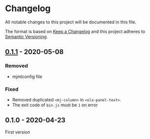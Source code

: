 # Changelog

All notable changes to this project will be documented in this file.

The format is based on [Keep a Changelog](http://keepachangelog.com/)
and this project adheres to [Semantic Versioning](http://semver.org/).

## [0.1.1] - 2020-05-08
### Removed
- mjmlconfig file

### Fixed
- Removed duplicated `<mj-column>` in `<ola-panel-text>`.
- The exit code of `bin.js` must be `1` on error

## 0.1.0 - 2020-04-23
First version

[0.1.1]: https://github.com/marketgoo/Ola-Emails/compare/v0.1.0...v0.1.1
